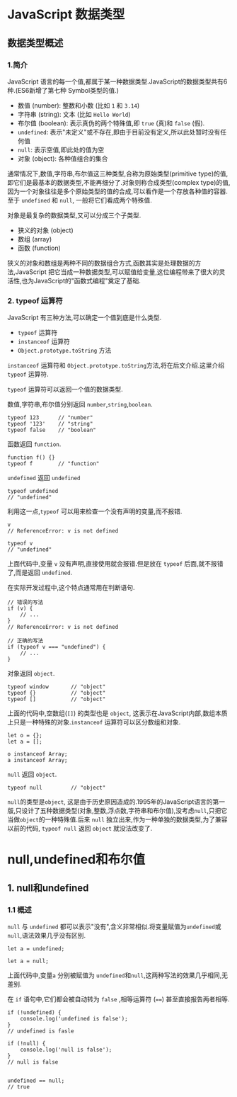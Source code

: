 # JavaScript 数据类型
## 数据类型概述
### 1.简介
JavaScript 语言的每一个值,都属于某一种数据类型.JavaScript的数据类型共有6种.(ES6新增了第七种 Symbol类型的值.)

- 数值 (number): 整数和小数 (比如 `1` 和 `3.14`)
- 字符串 (string): 文本 (比如 `Hello World`)
- 布尔值 (boolean): 表示真伪的两个特殊值,即 `true` (真)和 `false` (假).
- `undefined`: 表示"未定义"或不存在,即由于目前没有定义,所以此处暂时没有任何值
- `null`: 表示空值,即此处的值为空
- 对象 (object): 各种值组合的集合

通常情况下,数值,字符串,布尔值这三种类型,合称为原始类型(primitive type)的值,即它们是最基本的数据类型,不能再细分了.对象则称合成类型(complex type)的值,因为一个对象往往是多个原始类型的值的合成,可以看作是一个存放各种值的容器.至于 `undefined` 和 `null`, 一般将它们看成两个特殊值.

对象是最复杂的数据类型,又可以分成三个子类型.

- 狭义的对象 (object)
- 数组 (array)
- 函数 (function)

狭义的对象和数组是两种不同的数据组合方式,函数其实是处理数据的方法,JavaScript 把它当成一种数据类型,可以赋值给变量,这位编程带来了很大的灵活性,也为JavaScript的"函数式编程"奠定了基础.
### 2. typeof 运算符
JavaScript 有三种方法,可以确定一个值到底是什么类型.

- `typeof` 运算符
- `instanceof` 运算符
- `Object.prototype.toString` 方法

`instanceof` 运算符和 `Object.prototype.toString`方法,将在后文介绍.这里介绍 `typeof` 运算符.

`typeof` 运算符可以返回一个值的数据类型.

数值,字符串,布尔值分别返回 `number`,`string`,`boolean`.

```
typeof 123      // "number"
typeof '123'    // "string"
typeof false    // "boolean"
```

函数返回 `function`.

```
function f() {}
typeof f        // "function"
```

`undefined` 返回 `undefined`
```
typeof undefined
// "undefined"
```

利用这一点,`typeof` 可以用来检查一个没有声明的变量,而不报错.
```
v
// ReferenceError: v is not defined

typeof v
// "undefined"
```
上面代码中,变量 `v` 没有声明,直接使用就会报错.但是放在 `typeof` 后面,就不报错了,而是返回 `undefined`.

在实际开发过程中,这个特点通常用在判断语句.
```
// 错误的写法
if (v) {
    // ...
}
// ReferenceError: v is not defined

// 正确的写法
if (typeof v === "undefined") {
    // ...
}
```

对象返回 `object`.
```
typeof window       // "object"
typeof {}           // "object"
typeof []           // "object"
```

上面的代码中,空数组(`[]`) 的类型也是 `object`, 这表示在JavaScript内部,数组本质上只是一种特殊的对象.`instanceof` 运算符可以区分数组和对象.

```
let o = {};
let a = [];

o instanceof Array;
a instanceof Array;
```

`null` 返回 `object`.

```
typeof null         // "object"
```

`null`的类型是`object`, 这是由于历史原因造成的.1995年的JavaScript语言的第一版,只设计了五种数据类型(对象,整数,浮点数,字符串和布尔值),没考虑`null`,只把它当做`object`的一种特殊值.后来 `null` 独立出来,作为一种单独的数据类型,为了兼容以前的代码, `typeof null` 返回 `object` 就没法改变了.
# null,undefined和布尔值
## 1. null和undefined
### 1.1 概述
`null` 与 `undefined` 都可以表示"没有",含义非常相似.将变量赋值为`undefined`或`null`,语法效果几乎没有区别.

```
let a = undefined;

let a = null;
```

上面代码中,变量`a` 分别被赋值为 `undefined`和`null`,这两种写法的效果几乎相同,无差别.

在 `if` 语句中,它们都会被自动转为 `false` ,相等运算符 (`==`) 甚至直接报告两者相等.
```
if (!undefined) {
    console.log('undefined is false');
}
// undefined is fasle

if (!null) {
    console.log('null is false');
}
// null is false


undefined == null;
// true
```


